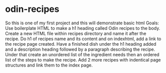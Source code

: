 # odin-recipes
So this is one of my first project and this will demonstrate basic html
Goals:
Use boilerplate HTML to make a h1 heading called Odin recipes to the body.
Create a new HTML file within recipes directory and name it after the recipe.
Do h1 of recipes name and its content and on indexhtml, add a link to the recipe page created.
Have a finished dish under the h1 heading added and a description heading followed by a paragraph describing the recipe.
Under that create an unordered list of the ingredient needs then an ordered list of the steps to make the recipe.
Add 2 more recipes with indentical page structures and link them to the index page.